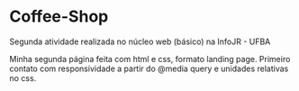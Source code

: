 # Coffee-Shop

Segunda atividade realizada no núcleo web (básico) na InfoJR - UFBA

Minha segunda página feita com html e css, formato landing page. Primeiro contato com responsividade a partir do @media query e unidades relativas no css.




